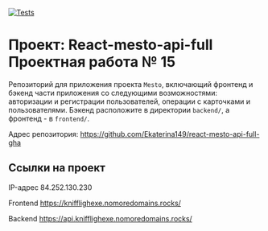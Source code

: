 [![Tests](https://github.com/yandex-praktikum/react-mesto-api-full-gha/actions/workflows/tests.yml/badge.svg)](https://github.com/yandex-praktikum/react-mesto-api-full-gha/actions/workflows/tests.yml)
# Проект: React-mesto-api-full Проектная работа № 15
Репозиторий для приложения проекта `Mesto`, включающий фронтенд и бэкенд части приложения со следующими возможностями: авторизации и регистрации пользователей, операции с карточками и пользователями. Бэкенд расположите в директории `backend/`, а фронтенд - в `frontend/`. 


Адрес репозитория: https://github.com/Ekaterina149/react-mesto-api-full-gha

## Ссылки на проект

IP-адрес 84.252.130.230

Frontend https://knifflighexe.nomoredomains.rocks/

Backend https://api.knifflighexe.nomoredomains.rocks/